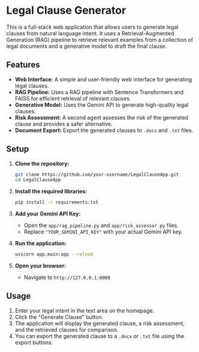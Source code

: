 # Legal Clause Generator

This is a full-stack web application that allows users to generate legal clauses from natural language intent. It uses a Retrieval-Augmented Generation (RAG) pipeline to retrieve relevant examples from a collection of legal documents and a generative model to draft the final clause.

## Features

*   **Web Interface:** A simple and user-friendly web interface for generating legal clauses.
*   **RAG Pipeline:** Uses a RAG pipeline with Sentence Transformers and FAISS for efficient retrieval of relevant clauses.
*   **Generative Model:** Uses the Gemini API to generate high-quality legal clauses.
*   **Risk Assessment:** A second agent assesses the risk of the generated clause and provides a safer alternative.
*   **Document Export:** Export the generated clauses to `.docx` and `.txt` files.

## Setup

1.  **Clone the repository:**
    ```bash
    git clone https://github.com/your-username/LegalClauseApp.git
    cd LegalClauseApp
    ```

2.  **Install the required libraries:**
    ```bash
    pip install -r requirements.txt
    ```

3.  **Add your Gemini API Key:**
    *   Open the `app/rag_pipeline.py` and `app/risk_assessor.py` files.
    *   Replace `"YOUR_GEMINI_API_KEY"` with your actual Gemini API key.

4.  **Run the application:**
    ```bash
    uvicorn app.main:app --reload
    ```

5.  **Open your browser:**
    *   Navigate to `http://127.0.0.1:8000`

## Usage

1.  Enter your legal intent in the text area on the homepage.
2.  Click the "Generate Clause" button.
3.  The application will display the generated clause, a risk assessment, and the retrieved clauses for comparison.
4.  You can export the generated clause to a `.docx` or `.txt` file using the export buttons.
